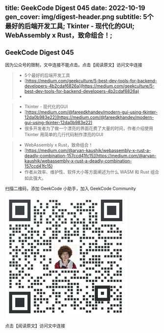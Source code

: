 title: GeekCode Digest 045
date: 2022-10-19
gen_cover: img/digest-header.png
subtitle: 5个最好的后端开发工具; Tkinter - 现代化的GUI; WebAssembly x Rust，致命组合！; 
---
GeekCode Digest 045
---
因为公众号的限制，文中连接不能点击。点击【阅读原文】访问文中连接

> * 5个最好的后端开发工具
> * [https://medium.com/geekculture/5-best-dev-tools-for-backend-developers-4b2cdaf6826a](https://medium.com/geekculture/5-best-dev-tools-for-backend-developers-4b2cdaf6826a)
> * 

> * Tkinter - 现代化的GUI
> * [https://medium.com/@fareedkhandev/modern-gui-using-tkinter-12da0b983e22](https://medium.com/@fareedkhandev/modern-gui-using-tkinter-12da0b983e22)
> * 很多开发者为了做一个漂亮的界面花费了大量的时间，作者介绍使用Tkinter 用简单的几行代码制作漂亮的GUI

> * WebAssembly x Rust，致命组合！
> * [https://medium.com/@aryan-kaushik/webassembly-x-rust-a-deadly-combination-157ccd41fc15](https://medium.com/@aryan-kaushik/webassembly-x-rust-a-deadly-combination-157ccd41fc15)
> * 作者从效率、维护性、软件大小等方面阐述为什么 WASM 和 Rust 组合如此强大。



扫描二维码，添加 GeekCode 小助手，加入 GeekCode Community

![](img/genius-qrcode.png)

点击【阅读原文】访问文中连接